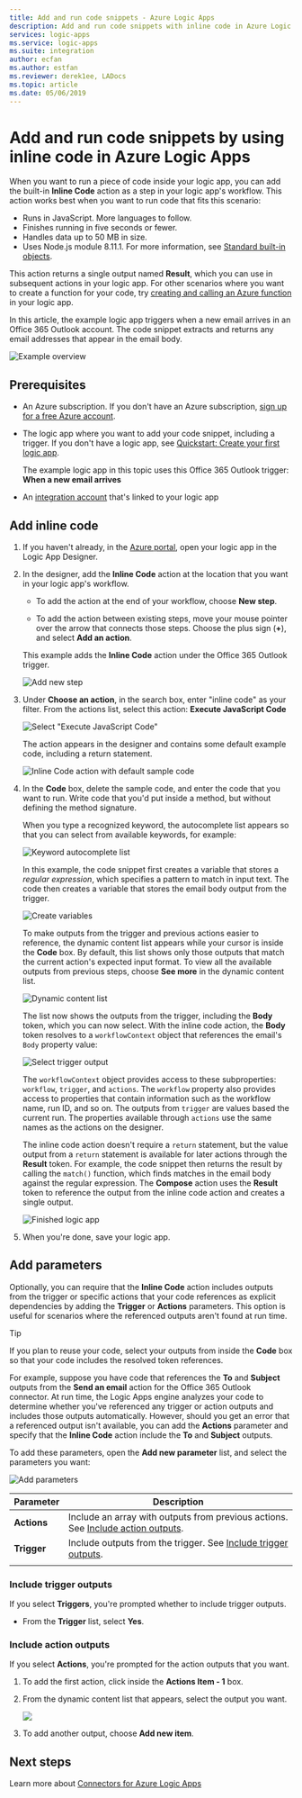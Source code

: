 ```yaml
---
title: Add and run code snippets - Azure Logic Apps
description: Add and run code snippets with inline code in Azure Logic Apps
services: logic-apps
ms.service: logic-apps
ms.suite: integration
author: ecfan
ms.author: estfan
ms.reviewer: derek1ee, LADocs
ms.topic: article
ms.date: 05/06/2019
---
```


# Add and run code snippets by using inline code in Azure Logic Apps

When you want to run a piece of code inside your logic app, 
you can add the built-in **Inline Code** action as a step in 
your logic app's workflow. This action works best when you want 
to run code that fits this scenario:

* Runs in JavaScript. More languages to follow.
* Finishes running in five seconds or fewer.
* Handles data up to 50 MB in size.
* Uses Node.js module 8.11.1. For more information, see 
[Standard built-in objects](https://developer.mozilla.org/docs/Web/JavaScript/Reference/Global_Objects).

This action returns a single output named **Result**, 
which you can use in subsequent actions in your logic app. 
For other scenarios where you want to create a function for your code, try 
[creating and calling an Azure function](../logic-apps/logic-apps-azure-functions.md) 
in your logic app.

In this article, the example logic app triggers when 
a new email arrives in an Office 365 Outlook account. 
The code snippet extracts and returns any email addresses 
that appear in the email body.

![Example overview](./media/logic-apps-add-run-inline-code/inline-code-example-overview.png)

## Prerequisites

* An Azure subscription. If you don't have an Azure subscription, 
[sign up for a free Azure account](https://azure.microsoft.com/free/).

* The logic app where you want to add your code snippet, 
including a trigger. If you don't have a logic app, see 
[Quickstart: Create your first logic app](../logic-apps/quickstart-create-first-logic-app-workflow.md).

   The example logic app in this topic uses this Office 365 
   Outlook trigger: **When a new email arrives**

* An [integration account](../logic-apps/logic-apps-enterprise-integration-create-integration-account.md) 
that's linked to your logic app

## Add inline code

1. If you haven't already, in the [Azure portal](https://portal.azure.com), 
open your logic app in the Logic App Designer.

1. In the designer, add the **Inline Code** action at the 
location that you want in your logic app's workflow.

   * To add the action at the end of your workflow, choose **New step**.

   * To add the action between existing steps, move your mouse pointer over 
   the arrow that connects those steps. Choose the plus sign (**+**), 
   and select **Add an action**.

   This example adds the **Inline Code** action 
   under the Office 365 Outlook trigger.

   ![Add new step](./media/logic-apps-add-run-inline-code/add-new-step.png)

1. Under **Choose an action**, in the search box, 
enter "inline code" as your filter. From the actions list, 
select this action: **Execute JavaScript Code**

   ![Select "Execute JavaScript Code"](./media/logic-apps-add-run-inline-code/select-inline-code-action.png)

   The action appears in the designer and contains 
   some default example code, including a return statement.

   ![Inline Code action with default sample code](./media/logic-apps-add-run-inline-code/inline-code-action-default.png)

1. In the **Code** box, delete the sample code, and enter the 
code that you want to run. Write code that you'd put inside 
a method, but without defining the method signature. 

   When you type a recognized keyword, the autocomplete list appears 
   so that you can select from available keywords, for example:

   ![Keyword autocomplete list](./media/logic-apps-add-run-inline-code/auto-complete.png)

   In this example, the code snippet first creates a variable 
   that stores a *regular expression*, which specifies a pattern 
   to match in input text. The code then creates a variable that 
   stores the email body output from the trigger.

   ![Create variables](./media/logic-apps-add-run-inline-code/save-email-body-variable.png)

   To make outputs from the trigger and previous actions 
   easier to reference, the dynamic content list appears 
   while your cursor is inside the **Code** box. By default, 
   this list shows only those outputs that match the current 
   action's expected input format. To view all the available 
   outputs from previous steps, choose **See more** in the 
   dynamic content list.

   ![Dynamic content list](./media/logic-apps-add-run-inline-code/inline-code-dynamic-content.png)

   The list now shows the outputs from the trigger, 
   including the **Body** token, which you can now select. 
   With the inline code action, the **Body** token resolves 
   to a `workflowContext` object that references the email's 
   `Body` property value:

   ![Select trigger output](./media/logic-apps-add-run-inline-code/inline-code-example-select-outputs.png)

   The `workflowContext` object provides access to these subproperties: 
   `workflow`, `trigger`, and `actions`. The `workflow` property also 
   provides access to properties that contain information such as the 
   workflow name, run ID, and so on. The outputs from `trigger` are 
   values based the current run. The properties available through 
   `actions` use the same names as the actions on the designer.

   The inline code action doesn't require a `return` statement, 
   but the value output from a `return` statement is available 
   for later actions through the **Result** token. For example, 
   the code snippet then returns the result by calling the 
   `match()` function, which finds matches in the email body 
   against the regular expression. The **Compose** action uses 
   the **Result** token to reference the output from the inline 
   code action and creates a single output.

   ![Finished logic app](./media/logic-apps-add-run-inline-code/inline-code-complete-example.png)

1. When you're done, save your logic app.

<a name="add-parameters"></a>

## Add parameters

Optionally, you can require that the **Inline Code** action 
includes outputs from the trigger or specific actions that 
your code references as explicit dependencies by adding the 
**Trigger** or **Actions** parameters. This option is useful 
for scenarios where the referenced outputs aren't found at 
run time.

> [!TIP]
> If you plan to reuse your code, select your outputs 
> from inside the **Code** box so that your code 
> includes the resolved token references.

For example, suppose you have code that references the **To** 
and **Subject** outputs from the **Send an email** action for 
the Office 365 Outlook connector. At run time, the Logic Apps 
engine analyzes your code to determine whether you've referenced 
any trigger or action outputs and includes those outputs automatically. 
However, should you get an error that a referenced output isn't available, 
you can add the **Actions** parameter and specify that the **Inline Code** 
action include the **To** and **Subject** outputs.

To add these parameters, open the **Add new parameter** list, 
and select the parameters you want:

   ![Add parameters](./media/logic-apps-add-run-inline-code/inline-code-action-add-parameters.png)

   | Parameter | Description |
   |-----------|-------------|
   | **Actions** | Include an array with outputs from previous actions. See [Include action outputs](#action-outputs). |
   | **Trigger** | Include outputs from the trigger. See [Include trigger outputs](#trigger-outputs). |
   |||

<a name="trigger-outputs"></a>

### Include trigger outputs

If you select **Triggers**, you're prompted whether to include trigger outputs.

* From the **Trigger** list, select **Yes**.

<a name="action-outputs"></a>

### Include action outputs

If you select **Actions**, you're prompted for the action outputs that you want.

1. To add the first action, click inside the **Actions Item - 1** box.

1. From the dynamic content list that appears, select the output you want.

   ![](./media/logic-apps-add-run-inline-code/add-body-parameter.png)

1. To add another output, choose **Add new item**.

## Next steps

Learn more about [Connectors for Azure Logic Apps](../connectors/apis-list.md)
